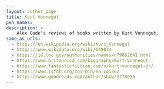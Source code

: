 ```yaml
---
layout: author_page
title: Kurt Vonnegut
pen_names:
description: >
    Alex Gude's reviews of books written by Kurt Vonnegut.
same_as_urls:
  - https://en.wikipedia.org/wiki/Kurt_Vonnegut
  - https://www.wikidata.org/wiki/Q49074
  - https://id.loc.gov/authorities/names/n79062641.html
  - https://www.britannica.com/biography/Kurt-Vonnegut
  - https://www.fantasticfiction.com/v/kurt-vonnegut-jr/
  - https://www.isfdb.org/cgi-bin/ea.cgi?62
  - https://www.goodreads.com/author/show/2778055
---
```

